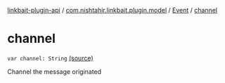 [linkbait-plugin-api](../../index.md) / [com.nishtahir.linkbait.plugin.model](../index.md) / [Event](index.md) / [channel](.)

# channel

`var channel: String` [(source)](https://gitlab.com/nishtahir/linkbait/tree/master/linkbait-plugin-api/src/main/kotlin//com/nishtahir/linkbait/plugin/model/Event.kt#L22)

Channel the message originated

